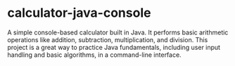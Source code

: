 # calculator-java-console
A simple console-based calculator built in Java. It performs basic arithmetic operations like addition, subtraction, multiplication, and division. This project is a great way to practice Java fundamentals, including user input handling and basic algorithms, in a command-line interface.
